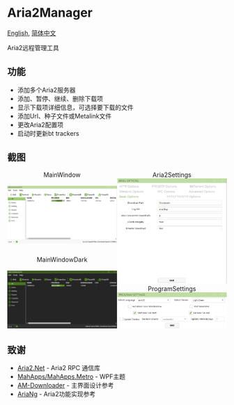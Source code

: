 # Aria2Manager

[English](https://github.com/Ftbom/Aria2Manager/blob/master/README.md), [简体中文](https://github.com/Ftbom/Aria2Manager/blob/master/README-zh.md)

Aria2远程管理工具

## 功能

* 添加多个Aria2服务器
* 添加、暂停、继续、删除下载项
* 显示下载项详细信息，可选择要下载的文件
* 添加Url、种子文件或Metalink文件
* 更改Aria2配置项
* 启动时更新bt trackers

## 截图

<div style="display: flex; align-items: stretch; gap: 1px;">
  <div style="display: flex; flex-direction: column; justify-content: space-between; flex: 1;">
    <div style="text-align: center;">
      MainWindow<br><br>
      <img src="ScreenShots/MainWindow.png" alt="MainWindow" style="width:100%;  object-fit: contain;">
    </div>
    <div style="text-align: center;">
      MainWindowDark<br><br>
      <img src="ScreenShots/MainWindowDark.png" alt="MainWindowDark" style="width:100%; object-fit: contain;">
    </div>
  </div>
  <div style="display: flex; flex-direction: column; justify-content: space-between; flex: 1;">
    <div style="text-align: center;">
      Aria2Settings
      <img src="ScreenShots/Aria2Settings.png" alt="Aria2Settings" style="width:100%; object-fit: contain;">
    </div>
    <div style="text-align: center;">
      ProgramSettings
      <img src="ScreenShots/ProgramSettings.png" alt="ProgramSettings" style="width:100%; object-fit: contain;">
    </div>
  </div>
</div>

## 致谢

* [Aria2.Net](https://github.com/rogerfar/Aria2.NET) - Aria2 RPC 通信库
* [MahApps/MahApps.Metro](https://github.com/MahApps/MahApps.Metro) - WPF主题
* [AM-Downloader](https://github.com/antikmozib/AM-Downloader) - 主界面设计参考
* [AriaNg](https://github.com/mayswind/AriaNg) - Aria2功能实现参考
